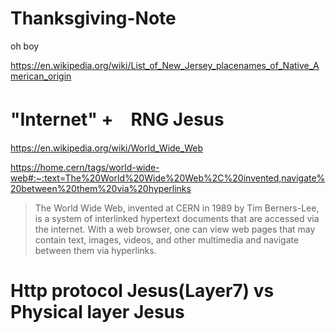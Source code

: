 # Thanksgiving-Note

oh boy

https://en.wikipedia.org/wiki/List_of_New_Jersey_placenames_of_Native_American_origin

# "Internet" +　RNG Jesus

https://en.wikipedia.org/wiki/World_Wide_Web

https://home.cern/tags/world-wide-web#:~:text=The%20World%20Wide%20Web%2C%20invented,navigate%20between%20them%20via%20hyperlinks

> The World Wide Web, invented at CERN in 1989 by Tim Berners-Lee, is a system of interlinked hypertext documents that are accessed via the internet. With a web browser, one can view web pages that may contain text, images, videos, and other multimedia and navigate between them via hyperlinks.

# Http protocol Jesus(Layer7) vs Physical layer Jesus
